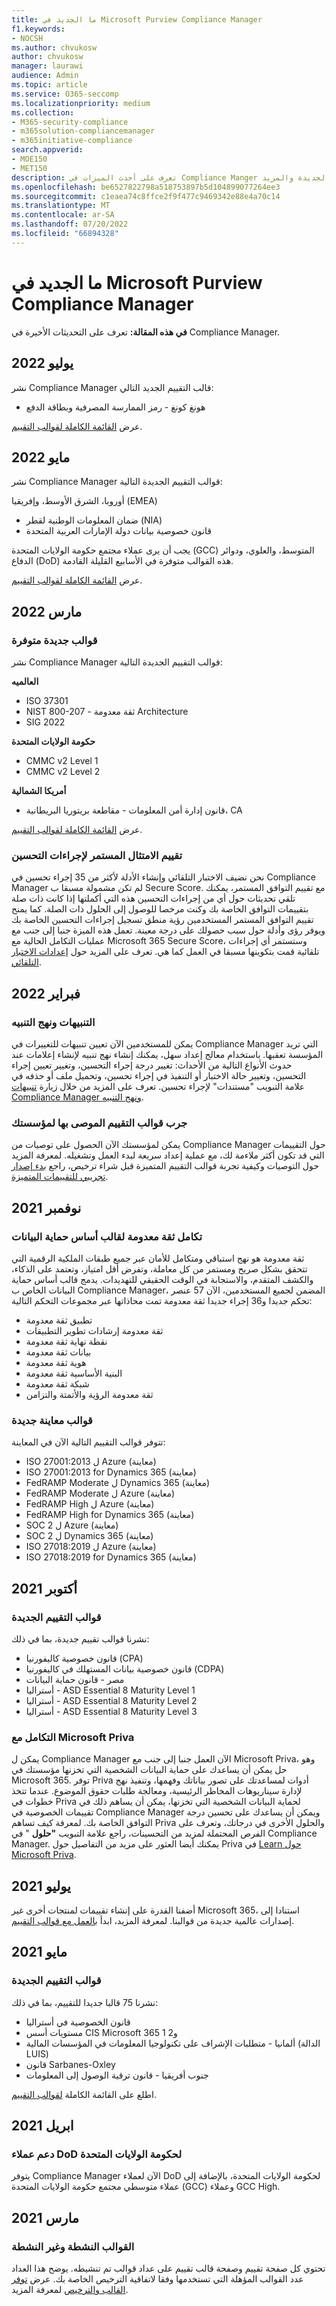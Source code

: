 ```yaml
---
title: ما الجديد في Microsoft Purview Compliance Manager
f1.keywords:
- NOCSH
ms.author: chvukosw
author: chvukosw
manager: laurawi
audience: Admin
ms.topic: article
ms.service: O365-seccomp
ms.localizationpriority: medium
ms.collection:
- M365-security-compliance
- m365solution-compliancemanager
- m365initiative-compliance
search.appverid:
- MOE150
- MET150
description: تعرف على أحدث الميزات في Compliance Manger وما هو جديد. اقرأ حول التقييمات المحدثة وقوالب التقييم الجديدة والإجراءات الجديدة والمزيد.
ms.openlocfilehash: be6527822798a518753897b5d104899077264ee3
ms.sourcegitcommit: c1eaea74c8ffce2f9f477c9469342e88e4a70c14
ms.translationtype: MT
ms.contentlocale: ar-SA
ms.lasthandoff: 07/20/2022
ms.locfileid: "66894328"
---
```

# <a name="whats-new-in-microsoft-purview-compliance-manager"></a>ما الجديد في Microsoft Purview Compliance Manager

**في هذه المقالة:** تعرف على التحديثات الأخيرة في Compliance Manager.

## <a name="july-2022"></a>يوليو 2022

نشر Compliance Manager قالب التقييم الجديد التالي:

- هونغ كونغ - رمز الممارسة المصرفية وبطاقة الدفع

عرض [القائمة الكاملة لقوالب التقييم](compliance-manager-templates-list.md).


## <a name="may-2022"></a>مايو 2022

نشر Compliance Manager قوالب التقييم الجديدة التالية:

أوروبا، الشرق الأوسط، وإفريقيا (EMEA)
- ضمان المعلومات الوطنية لقطر (NIA)
- قانون خصوصية بيانات دولة الإمارات العربية المتحدة

يجب أن يرى عملاء مجتمع حكومة الولايات المتحدة (GCC) المتوسط، والعلوي، ودوائر الدفاع (DoD) هذه القوالب متوفرة في الأسابيع القليلة القادمة.

عرض [القائمة الكاملة لقوالب التقييم](compliance-manager-templates-list.md).

## <a name="march-2022"></a>مارس 2022

### <a name="new-templates-available"></a>قوالب جديدة متوفرة

نشر Compliance Manager قوالب التقييم الجديدة التالية:

**العالميه**
- ISO 37301
- NIST 800-207 - ثقة معدومة Architecture
- SIG 2022

**حكومة الولايات المتحدة**
- CMMC v2 Level 1
- CMMC v2 Level 2

**أمريكا الشمالية**
- قانون إدارة أمن المعلومات - مقاطعة بريتوريا البريطانية، CA

عرض [القائمة الكاملة لقوالب التقييم](compliance-manager-templates-list.md).

### <a name="continuous-compliance-assessment-of-improvement-actions"></a>تقييم الامتثال المستمر لإجراءات التحسين

نحن نضيف الاختبار التلقائي وإنشاء الأدلة لأكثر من 35 إجراء تحسين في Compliance Manager لم تكن مشمولة مسبقا ب Secure Score. مع تقييم التوافق المستمر، يمكنك تلقي تحديثات حول أي من إجراءات التحسين هذه التي أكملتها إذا كانت ذات صلة بتقييمات التوافق الخاصة بك وكنت مرخصا للوصول إلى الحلول ذات الصلة. كما يمنح تقييم التوافق المستمر المستخدمين رؤية منطق تسجيل إجراءات التحسين الخاصة بك ويوفر رؤى وأدلة حول سبب حصولك على درجة معينة. تعمل هذه الميزة جنبا إلى جنب مع عمليات التكامل الحالية مع Microsoft 365 Secure Score، وستستمر أي إجراءات تلقائية قمت بتكوينها مسبقا في العمل كما هي. تعرف على المزيد حول [إعدادات الاختبار التلقائي](compliance-manager-setup.md#set-up-automated-testing).

## <a name="february-2022"></a>فبراير 2022

### <a name="alerts-and-alert-policies"></a>التنبيهات ونهج التنبيه

يمكن للمستخدمين الآن تعيين تنبيهات للتغييرات في Compliance Manager التي تريد المؤسسة تعقبها. باستخدام معالج إعداد سهل، يمكنك إنشاء نهج تنبيه لإنشاء إعلامات عند حدوث الأنواع التالية من الأحداث: تغيير درجة إجراء التحسين، وتغيير تعيين إجراء التحسين، وتغيير حالة الاختبار أو التنفيذ في إجراء تحسين، وتحميل ملف أو حذفه في علامة التبويب "مستندات" لإجراء تحسين. تعرف على المزيد من خلال زيارة [تنبيهات Compliance Manager ونهج التنبيه](compliance-manager-alert-policies.md).

### <a name="try-recommended-assessment-templates-for-your-organization"></a>جرب قوالب التقييم الموصى بها لمؤسستك

يمكن لمؤسستك الآن الحصول على توصيات من Compliance Manager حول التقييمات التي قد تكون أكثر ملاءمة لك، مع عملية إعداد سريعة لبدء العمل وتشغيله. لمعرفة المزيد حول التوصيات وكيفية تجربة قوالب التقييم المتميزة قبل شراء ترخيص، راجع [بدء إصدار تجريبي للتقييمات المتميزة](compliance-manager-setup.md#start-a-premium-assessments-trial).

## <a name="november-2021"></a>نوفمبر 2021

### <a name="zero-trust-integration-for-the-data-protection-baseline-template"></a>تكامل ثقة معدومة لقالب أساس حماية البيانات

ثقة معدومة هو نهج استباقي ومتكامل للأمان عبر جميع طبقات الملكية الرقمية التي تتحقق بشكل صريح ومستمر من كل معاملة، وتفرض أقل امتياز، وتعتمد على الذكاء، والكشف المتقدم، والاستجابة في الوقت الحقيقي للتهديدات. يدمج قالب أساس حماية البيانات الخاص ب Compliance Manager، المضمن لجميع المستخدمين، الآن 57 عنصر تحكم جديدا و36 إجراء جديدا ثقة معدومة تمت محاذاتها عبر مجموعات التحكم التالية:

- تطبيق ثقة معدومة
- ثقة معدومة إرشادات تطوير التطبيقات
- نقطة نهاية ثقة معدومة
- بيانات ثقة معدومة
- هوية ثقة معدومة
- البنية الأساسية ثقة معدومة
- شبكة ثقة معدومة
- ثقة معدومة الرؤية والأتمتة والتزامن

### <a name="new-preview-templates"></a>قوالب معاينة جديدة

تتوفر قوالب التقييم التالية الآن في المعاينة:

- ISO 27001:2013 ل Azure (معاينة)
- ISO 27001:2013 for Dynamics 365 (معاينة)
- FedRAMP Moderate ل Dynamics 365 (معاينة)
- FedRAMP Moderate ل Azure (معاينة)
- FedRAMP High ل Azure (معاينة)
- FedRAMP High for Dynamics 365 (معاينة)
- SOC 2 ل Azure (معاينة)
- SOC 2 ل Dynamics 365 (معاينة)
- ISO 27018:2019 ل Azure (معاينة)
- ISO 27018:2019 for Dynamics 365 (معاينة)

## <a name="october-2021"></a>أكتوبر 2021

### <a name="new-assessment-templates"></a>قوالب التقييم الجديدة

نشرنا قوالب تقييم جديدة، بما في ذلك:

- قانون خصوصية كاليفورنيا (CPA)
- قانون خصوصية بيانات المستهلك في كاليفورنيا (CDPA)
- مصر - قانون حماية البيانات
- أستراليا - ASD Essential 8 Maturity Level 1
- أستراليا - ASD Essential 8 Maturity Level 2
- أستراليا - ASD Essential 8 Maturity Level 3

### <a name="integration-with-microsoft-priva"></a>التكامل مع Microsoft Priva

يمكن ل Compliance Manager الآن العمل جنبا إلى جنب مع Microsoft Priva، وهو حل يمكن أن يساعدك على حماية البيانات الشخصية التي تخزنها مؤسستك في Microsoft 365. توفر Priva أدوات لمساعدتك على تصور بياناتك وفهمها، وتنفيذ نهج لإدارة سيناريوهات المخاطر الرئيسية، ومعالجة طلبات حقوق الموضوع. عندما تتخذ خطوات في Priva لحماية البيانات الشخصية التي تخزنها، يمكن أن يساهم ذلك في تقييمات الخصوصية في Compliance Manager ويمكن أن يساعدك على تحسين درجة التوافق الخاصة بك. لمعرفة كيف تساهم Priva والحلول الأخرى في درجاتك، وتعرف على الفرص المحتملة لمزيد من التحسينات، راجع علامة التبويب **"حلول** " في Compliance Manager. يمكنك أيضا العثور على مزيد من التفاصيل حول Priva في [Learn حول Microsoft Priva](/privacy/priva).

## <a name="july-2021"></a>يوليو 2021

أضفنا القدرة على إنشاء تقييمات لمنتجات أخرى غير Microsoft 365، استنادا إلى إصدارات عالمية جديدة من قوالبنا. لمعرفة المزيد، ابدأ [بالعمل مع قوالب التقييم](compliance-manager-templates.md).

## <a name="may-2021"></a>مايو 2021

### <a name="new-assessment-templates"></a>قوالب التقييم الجديدة

نشرنا 75 قالبا جديدا للتقييم، بما في ذلك:
- قانون الخصوصية في أستراليا
- مستويات أسس CIS Microsoft 365 1 و2
- ألمانيا - متطلبات الإشراف على تكنولوجيا المعلومات في المؤسسات المالية (الدالة LUIS)
- قانون Sarbanes-Oxley
- جنوب أفريقيا - قانون ترقية الوصول إلى المعلومات

اطلع على القائمة الكاملة [لقوالب التقييم](compliance-manager-templates-list.md).

## <a name="april-2021"></a>2021 ابريل

### <a name="support-for-us-government-dod-customers"></a>دعم عملاء DoD لحكومة الولايات المتحدة

يتوفر Compliance Manager الآن لعملاء DoD لحكومة الولايات المتحدة، بالإضافة إلى عملاء متوسطي مجتمع حكومة الولايات المتحدة (GCC) وعملاء GCC High.

## <a name="march-2021"></a>مارس 2021

### <a name="active-and-inactive-templates"></a>القوالب النشطة وغير النشطة

تحتوي كل صفحة تقييم وصفحة قالب تقييم على عداد قوالب تم تنشيطه. يوضح هذا العداد عدد القوالب المؤهلة التي تستخدمها وفقا لاتفاقية الترخيص الخاصة بك. عرض [توفر القالب والترخيص](compliance-manager-templates.md#template-availability-and-licensing) لمعرفة المزيد.

